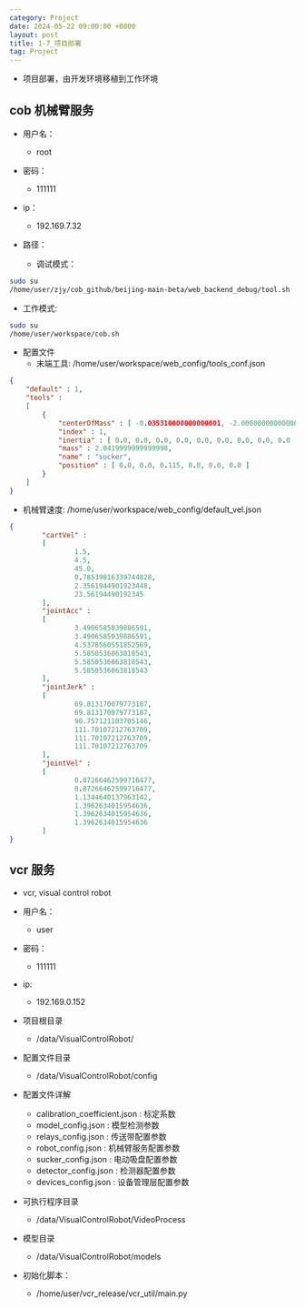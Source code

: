 ```yaml
---
category: Project
date: 2024-05-22 09:00:00 +0800
layout: post
title: 1-7_项目部署
tag: Project
---
```


+ 项目部署，由开发环境移植到工作环境

## cob 机械臂服务

+ 用户名：
  + root
+ 密码：
  + 111111

+ ip：
  + 192.169.7.32

+ 路径：
  + 调试模式：
```bash
sudo su 
/home/user/zjy/cob_github/beijing-main-beta/web_backend_debug/tool.sh -ds
```
  + 工作模式:
```bash
sudo su 
/home/user/workspace/cob.sh
```

+ 配置文件
  + 末端工具: /home/user/workspace/web_config/tools_conf.json
```json
{
	"default" : 1,
	"tools" : 
	[
		{
			"centerOfMass" : [ -0.035310000000000001, -2.0000000000000002e-05, 0.00164 ],
			"index" : 1,
			"inertia" : [ 0.0, 0.0, 0.0, 0.0, 0.0, 0.0, 0.0, 0.0, 0.0 ],
			"mass" : 2.0419999999999998,
			"name" : "sucker",
			"position" : [ 0.0, 0.0, 0.115, 0.0, 0.0, 0.0 ]
		}
	]
}
```
  + 机械臂速度:  /home/user/workspace/web_config/default_vel.json
```json
{
        "cartVel" : 
        [
                1.5,
                4.5,
                45.0,
                0.78539816339744828,
                2.3561944901923448,
                23.56194490192345
        ],
        "jointAcc" : 
        [
                3.4906585039886591,
                3.4906585039886591,
                4.5378560551852569,
                5.5850536063818543,
                5.5850536063818543,
                5.5850536063818543
        ],
        "jointJerk" : 
        [
                69.813170079773187,
                69.813170079773187,
                90.757121103705146,
                111.70107212763709,
                111.70107212763709,
                111.70107212763709
        ],
        "jointVel" : 
        [
                0.87266462599716477,
                0.87266462599716477,
                1.1344640137963142,
                1.3962634015954636,
                1.3962634015954636,
                1.3962634015954636
        ]
}
```

## vcr 服务

+ vcr, visual control robot

+ 用户名：
  + user
+ 密码：
  + 111111

+ ip:
  + 192.169.0.152

+ 项目根目录
  + /data/VisualControlRobot/

+ 配置文件目录
  + /data/VisualControlRobot/config
+ 配置文件详解
  + calibration_coefficient.json : 标定系数
  + model_config.json : 模型检测参数
  + relays_config.json : 传送带配置参数
  + robot_config.json : 机械臂服务配置参数
  + sucker_config.json : 电动吸盘配置参数
  + detector_config.json : 检测器配置参数
  + devices_config.json : 设备管理层配置参数

+ 可执行程序目录
  + /data/VisualControlRobot/VideoProcess

+ 模型目录
  + /data/VisualControlRobot/models

+ 初始化脚本：
  + /home/user/vcr_release/vcr_util/main.py 